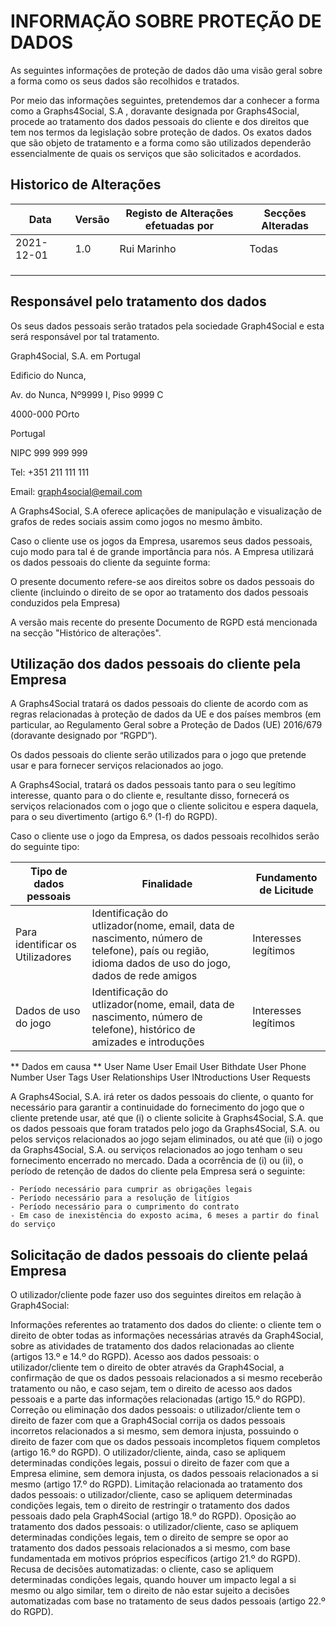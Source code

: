 # INFORMAÇÃO SOBRE PROTEÇÃO DE DADOS #

As seguintes informações de proteção de dados dão uma visão geral sobre a forma como os seus dados são recolhidos e tratados.

Por meio das informações seguintes, pretendemos dar a conhecer a forma como a Graphs4Social, S.A , doravante designada por Graphs4Social, procede ao tratamento dos  dados pessoais do cliente e dos direitos que tem nos termos da legislação sobre proteção de dados. 
Os exatos dados que são objeto de tratamento e a forma como são utilizados dependerão essencialmente de quais os serviços que são solicitados e acordados.


## Historico de Alterações ##
| Data       | Versão | Registo de Alterações efetuadas por | Secções Alteradas |
|------------|--------|-------------------------------------|-------------------|
| 2021-12-01 | 1.0    | Rui Marinho                         | Todas             |
|            |        |                                     |                   |
|            |        |                                     |                   |
|            |        |                                     |                   |

## Responsável pelo tratamento dos dados ##

Os seus dados pessoais serão tratados pela sociedade Graph4Social e esta será  responsável por tal tratamento.

Graph4Social, S.A. em Portugal

Edificio do Nunca, 

Av. do Nunca, Nº9999 I, Piso 9999 C 

4000-000 POrto

Portugal

NIPC 999 999 999

Tel:    +351 211 111 111

Email:  graph4social@email.com


A Graphs4Social, S.A oferece aplicações de manipulação e visualização de grafos de redes sociais assim como jogos no mesmo âmbito.

Caso o cliente use os jogos da Empresa, usaremos seus dados pessoais, cujo modo para tal é de grande importância para nós. A Empresa utilizará os dados pessoais do cliente da seguinte forma:

O presente documento refere-se aos direitos sobre os dados pessoais do cliente (incluindo o direito de se opor ao tratamento dos dados pessoais conduzidos pela Empresa)

A versão mais recente do presente Documento de RGPD está mencionada na secção "Histórico de alterações".


## Utilização dos dados pessoais do cliente pela Empresa ##

A Graphs4Social tratará os dados pessoais do cliente de acordo com as regras relacionadas à proteção de dados da UE e dos países membros (em particular, ao Regulamento Geral sobre a Proteção de Dados (UE) 2016/679 (doravante designado por “RGPD”).

Os dados pessoais do cliente serão utilizados para o jogo que pretende usar e para fornecer serviços relacionados ao jogo.

A Graphs4Social, tratará os dados pessoais tanto para o seu legítimo interesse, quanto para o do cliente e, resultante disso, fornecerá os serviços relacionados com o jogo que o cliente solicitou e espera daquela, para o seu divertimento (artigo 6.º (1-f) do RGPD).

Caso o cliente use o jogo da Empresa, os dados pessoais recolhidos serão do seguinte tipo:

| Tipo de dados pessoais     | Finalidade                   | Fundamento de Licitude |
-----------------------------|------------------------------|------------------------|
| Para identificar os Utilizadores | Identificação do utlizador(nome, email, data de nascimento, número de telefone), país ou região, idioma dados de uso do jogo, dados de rede amigos | Interesses legítimos   |
| Dados de uso do jogo | Identificação do utlizador(nome, email, data de nascimento, número de telefone), histórico de amizades e introduções| Interesses legítimos   |


** Dados em causa **
			User Name 
			User Email
			User Bithdate
			User Phone Number
			User Tags
			User Relationships
			User INtroductions
			User Requests


A Graphs4Social, S.A. irá reter os dados pessoais do cliente, o quanto for necessário para garantir a continuidade do fornecimento do jogo que o cliente pretende usar, até que (i) o cliente solicite à Graphs4Social, S.A. que os dados pessoais que foram tratados pelo jogo da Graphs4Social, S.A. ou pelos serviços relacionados ao jogo sejam eliminados, ou até que (ii) o jogo da Graphs4Social, S.A. ou serviços relacionados ao jogo tenham o seu fornecimento encerrado no mercado. Dada a ocorrência de (i) ou (ii), o período de retenção de dados do cliente pela Empresa será o seguinte:

    - Período necessário para cumprir as obrigações legais
    - Período necessário para a resolução de litígios
    - Período necessário para o cumprimento do contrato
    - Em caso de inexistência do exposto acima, 6 meses a partir do final do serviço


## Solicitação de dados pessoais do cliente pelaá  Empresa ##

O utilizador/cliente  pode fazer uso dos seguintes direitos em relação à Graph4Social:

Informações referentes ao tratamento dos dados do cliente: o cliente tem o direito de obter todas as informações necessárias através da Graph4Social, sobre as atividades de tratamento dos dados relacionadas ao cliente (artigos 13.º e 14.º do RGPD).
Acesso aos dados pessoais: o utilizador/cliente tem o direito de obter através da Graph4Social, a confirmação de que os dados pessoais relacionados a si mesmo receberão tratamento ou não, e caso sejam, tem o direito de acesso aos dados pessoais e a parte das informações relacionadas (artigo 15.º do RGPD).
Correção ou eliminação dos dados pessoais: o utilizador/cliente tem o direito de fazer com que a Graph4Social corrija os dados pessoais incorretos relacionados a si mesmo, sem demora injusta, possuindo o direito de fazer com que os dados pessoais incompletos fiquem completos (artigo 16.º do RGPD). O utilizador/cliente, ainda, caso se apliquem determinadas condições legais, possui o direito de fazer com que a Empresa elimine, sem demora injusta, os dados pessoais relacionados a si mesmo (artigo 17.º do RGPD).
Limitação relacionada ao tratamento dos dados pessoais: o utilizador/cliente, caso se apliquem determinadas condições legais, tem o direito de restringir o tratamento dos dados pessoais dado pela Graph4Social (artigo 18.º do RGPD).
Oposição ao tratamento dos dados pessoais: o utilizador/cliente, caso se apliquem determinadas condições legais, tem o direito de sempre se opor ao tratamento dos dados pessoais relacionados a si mesmo, com base fundamentada em motivos próprios específicos (artigo 21.º do RGPD).
Recusa de decisões automatizadas: o cliente, caso se apliquem determinadas condições legais, quando houver um impacto legal a si mesmo ou algo similar, tem o direito de não estar sujeito a decisões automatizadas com base no tratamento de seus dados pessoais (artigo 22.º do RGPD).

